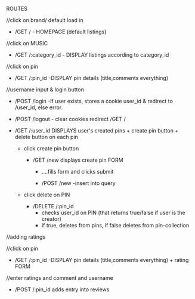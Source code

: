 ROUTES

//click on brand/ default load in

- /GET /   - HOMEPAGE (default listings)

//click on MUSIC

- /GET /:category_id - DISPLAY listings according to category_id

//click on pin

- /GET /:pin_id -DISPLAY pin details (title,comments everything)

//username input & login button

- /POST /login -If user exists, stores a cookie user_id & redirect to /user_id, else error.
- /POST /logout - clear cookies redirect /GET /

- /GET /:user_id DISPLAYS user's created pins + create pin button + delete button on each pin

   * click create pin button  

     * /GET /new displays create pin FORM

       *  ....fills form and clicks submit

       * /POST /new  -insert into query

   * click delete on PIN  
     * /DELETE /:pin_id  
       *  checks user_id on PIN (that returns true/false if user is the creator)  
       *  if true, deletes from pins, if false deletes from pin-collection   

//adding ratings

//click on pin

- /GET /:pin_id -DISPLAY pin details (title,comments everything) + rating FORM

//enter ratings and comment and username

- /POST /:pin_id  adds entry into reviews












